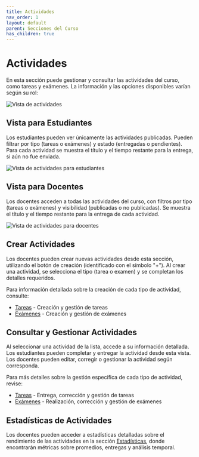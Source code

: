 ```yaml
---
title: Actividades
nav_order: 1
layout: default
parent: Secciones del Curso
has_children: true
---
```


# Actividades

En esta sección puede gestionar y consultar las actividades del curso, como tareas y exámenes. La información y las opciones disponibles varían según su rol:

![Vista de actividades]({{site.baseurl}}/assets/user/courses/activities/activities_main_view.png)
<!-- TODO: Agregar imagen activities_main_view.png mostrando la vista principal de actividades -->

## Vista para Estudiantes

Los estudiantes pueden ver únicamente las actividades publicadas. Pueden filtrar por tipo (tareas o exámenes) y estado (entregadas o pendientes). Para cada actividad se muestra el título y el tiempo restante para la entrega, si aún no fue enviada.

![Vista de actividades para estudiantes]({{site.baseurl}}/assets/user/courses/activities/student_activities_view.png)
<!-- TODO: Agregar imagen student_activities_view.png de la vista de actividades para estudiantes -->

## Vista para Docentes

Los docentes acceden a todas las actividades del curso, con filtros por tipo (tareas o exámenes) y visibilidad (publicadas o no publicadas). Se muestra el título y el tiempo restante para la entrega de cada actividad.

![Vista de actividades para docentes]({{site.baseurl}}/assets/user/courses/activities/teacher_activities_view.png)
<!-- TODO: Agregar imagen teacher_activities_view.png de la vista de actividades para docentes -->

## Crear Actividades

Los docentes pueden crear nuevas actividades desde esta sección, utilizando el botón de creación (identificado con el símbolo "+"). Al crear una actividad, se selecciona el tipo (tarea o examen) y se completan los detalles requeridos.

Para información detallada sobre la creación de cada tipo de actividad, consulte:

- [Tareas](tasks) - Creación y gestión de tareas
- [Exámenes](exams) - Creación y gestión de exámenes

## Consultar y Gestionar Actividades

Al seleccionar una actividad de la lista, accede a su información detallada. Los estudiantes pueden completar y entregar la actividad desde esta vista. Los docentes pueden editar, corregir o gestionar la actividad según corresponda.

Para más detalles sobre la gestión específica de cada tipo de actividad, revise:

- [Tareas](tasks) - Entrega, corrección y gestión de tareas
- [Exámenes](exams) - Realización, corrección y gestión de exámenes

## Estadísticas de Actividades

Los docentes pueden acceder a estadísticas detalladas sobre el rendimiento de las actividades en la sección [Estadísticas](../statistics), donde encontrarán métricas sobre promedios, entregas y análisis temporal.
